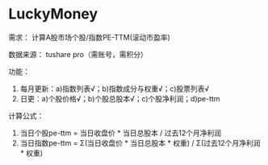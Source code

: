 # LuckyMoney

需求：
计算A股市场个股/指数PE-TTM(滚动市盈率)

数据来源：
tushare pro（需账号，需积分）

功能：
1. 每月更新：a)指数列表√；b)指数成分与权重√；c)股票列表√
2. 日更：a)个股价格√；b)个股总股本√；c)个股净利润；d)pe-ttm

计算公式：
1. 当日个股pe-ttm = 当日收盘价 * 当日总股本 / 过去12个月净利润
2. 当日指数pe-ttm = Σ(当日收盘价 * 当日总股本 * 权重) / Σ(过去12个月净利润 * 权重)